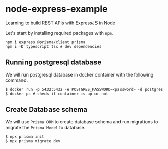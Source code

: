# node-express-example
Learning to build REST APIs with ExpressJS in Node

Let's start by installing required packages with `npm`.
```
npm i express @prisma/client prisma 
npm i -D typescript tsx # dev dependencies
```

## Running postgresql database
We will run postgresql database in docker container with the following command.
```
$ docker run -p 5432:5432 -e POSTGRES_PASSWORD=<password> -d postgres
$ docker ps # check if container is up or not
```

## Create Database schema
We will use `Prisma ORM` to create database schema and run migrations to migrate the `Prisma Model` to database.
```
$ npx prisma init
$ npx prisma migrate dev
```
